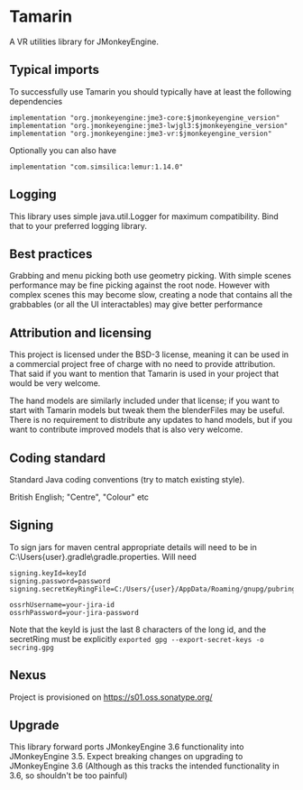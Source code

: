 # Tamarin
A VR utilities library for JMonkeyEngine. 

## Typical imports

To successfully use Tamarin you should typically have at least the following dependencies

    implementation "org.jmonkeyengine:jme3-core:$jmonkeyengine_version"
    implementation "org.jmonkeyengine:jme3-lwjgl3:$jmonkeyengine_version"
    implementation "org.jmonkeyengine:jme3-vr:$jmonkeyengine_version"

Optionally you can also have

    implementation "com.simsilica:lemur:1.14.0"

## Logging

This library uses simple java.util.Logger for maximum compatibility. Bind that to your preferred logging library.

## Best practices

Grabbing and menu picking both use geometry picking. With simple scenes performance may be fine picking
against the root node. However with complex scenes this may become slow, creating a node that contains 
all the grabbables (or all the UI interactables) may give better performance

## Attribution and licensing

This project is licensed under the BSD-3 license, meaning it can be used in a commercial project free of charge with no need to provide attribution. That said if you want to mention that Tamarin is used in your project that would be very welcome.

The hand models are similarly included under that license; if you want to start with Tamarin models but tweak them the blenderFiles may be useful. There is no requirement to distribute any updates to hand models, but if you want to contribute improved models that is also very welcome.

## Coding standard

Standard Java coding conventions (try to match existing style). 

British English; "Centre", "Colour" etc

## Signing

To sign jars for maven central appropriate details will need to be in C:\Users\{user}\.gradle\gradle.properties. Will need

    signing.keyId=keyId
    signing.password=password
    signing.secretKeyRingFile=C:/Users/{user}/AppData/Roaming/gnupg/pubring.kbx
    
    ossrhUsername=your-jira-id
    ossrhPassword=your-jira-password

Note that the keyId is just the last 8 characters of the long id, and the secretRing must be explicitly `exported gpg --export-secret-keys -o secring.gpg`

## Nexus

Project is provisioned on https://s01.oss.sonatype.org/

## Upgrade

This library forward ports JMonkeyEngine 3.6 functionality into JMonkeyEngine 3.5. Expect breaking changes on upgrading
to JMonkeyEngine 3.6 (Although as this tracks the intended functionality in 3.6, so shouldn't be too painful)